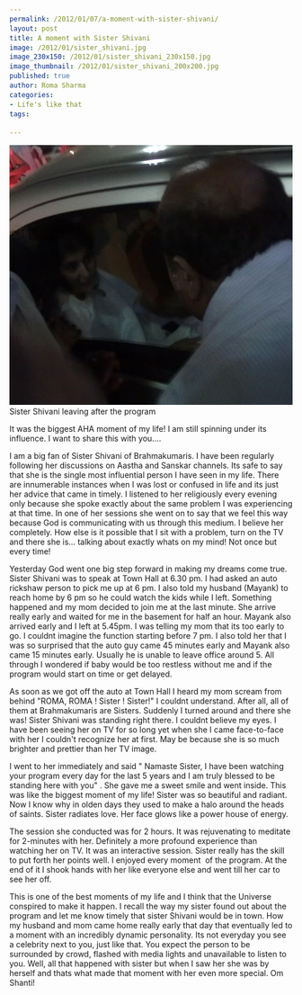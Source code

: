 ```yaml
--- 
permalink: /2012/01/07/a-moment-with-sister-shivani/
layout: post
title: A moment with Sister Shivani
image: /2012/01/sister_shivani.jpg
image_230x150: /2012/01/sister_shivani_230x150.jpg
image_thumbnail: /2012/01/sister_shivani_200x200.jpg
published: true
author: Roma Sharma
categories: 
- Life's like that
tags:

---
```

<div class='post-image'><a href="/2012/01/sister_shivani.jpg"><img class="size-full wp-image-2492" title="sister_shivani" src="/2012/01/sister_shivani.jpg" alt="" width="529" height="462" /></a> Sister Shivani leaving after the program</div>

It was the biggest AHA moment of my life! I am still spinning under its influence. I want to share this with you….

I am a big fan of Sister Shivani of Brahmakumaris. I have been regularly following her discussions on Aastha and Sanskar channels. Its safe to say that she is the single most influential person I have seen in my life. There are innumerable instances when I was lost or confused in life and its just her advice that came in timely. I listened to her religiously every evening only because she spoke exactly about the same problem I was experiencing at that time. In one of her sessions she went on to say that we feel this way because God is communicating with us through this medium. I believe her completely. How else is it possible that I sit with a problem, turn on the TV and there she is… talking about exactly whats on my mind! Not once but every time!

Yesterday God went one big step forward in making my dreams come true. Sister Shivani was to speak at Town Hall at 6.30 pm. I had asked an auto rickshaw person to pick me up at 6 pm. I also told my husband (Mayank) to reach home by 6 pm so he could watch the kids while I left. Something happened and my mom decided to join me at the last minute. She arrive really early and waited for me in the basement for half an hour. Mayank also arrived early and I left at 5.45pm. I was telling my mom that its too early to go. I couldnt imagine the function starting before 7 pm. I also told her that I was so surprised that the auto guy came 45 minutes early and Mayank also came 15 minutes early. Usually he is unable to leave office around 5. All through I wondered if baby would be too restless without me and if the program would start on time or get delayed.

As soon as we got off the auto at Town Hall I heard my mom scream from behind "ROMA, ROMA ! Sister ! Sister!" I couldnt understand. After all, all of them at Brahmakumaris are Sisters. Suddenly I turned around and there she was! Sister Shivani was standing right there. I couldnt believe my eyes. I have been seeing her on TV for so long yet when she I came face-to-face with her I couldn't recognize her at first. May be because she is so much brighter and prettier than her TV image.

I went to her immediately and said " Namaste Sister, I have been watching your program every day for the last 5 years and I am truly blessed to be standing here with you" . She gave me a sweet smile and went inside. This was like the biggest moment of my life! Sister was so beautiful and radiant. Now I know why in olden days they used to make a halo around the heads of saints. Sister radiates love. Her face glows like a power house of energy.

The session she conducted was for 2 hours. It was rejuvenating to meditate for 2-minutes with her. Definitely a more profound experience than watching her on TV. It was an interactive session. Sister really has the skill to put forth her points well. I enjoyed every moment  of the program. At the end of it I shook hands with her like everyone else and went till her car to see her off.

This is one of the best moments of my life and I think that the Universe conspired to make it happen. I recall the way my sister found out about the program and let me know timely that sister Shivani would be in town. How my husband and mom came home really early that day that eventually led to a moment with an incredibly dynamic personality. Its not everyday you see a celebrity next to you, just like that. You expect the person to be surrounded by crowd, flashed with media lights and unavailable to listen to you. Well, all that happened with sister but when I saw her she was by herself and thats what made that moment with her even more special. Om Shanti!
